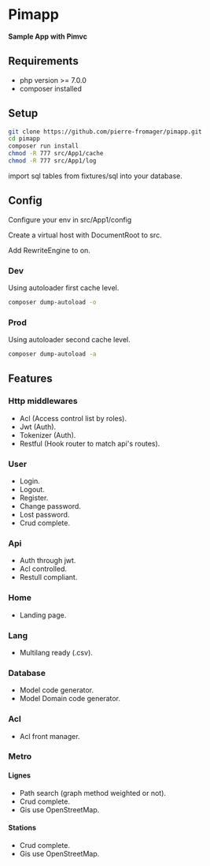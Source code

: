 # Pimapp

**Sample App with Pimvc**

## Requirements

* php version >= 7.0.0
* composer installed

## Setup

```bash
git clone https://github.com/pierre-fromager/pimapp.git
cd pimapp
composer run install
chmod -R 777 src/App1/cache
chmod -R 777 src/App1/log
```

import sql tables from fixtures/sql into your database.

## Config

Configure your env in src/App1/config

Create a virtual host with DocumentRoot to src.

Add  RewriteEngine to on.

### Dev

Using autoloader first cache level.

```bash
composer dump-autoload -o
```

### Prod

Using autoloader second cache level.

```bash
composer dump-autoload -a
```

## Features

### Http middlewares

* Acl (Access control list by roles).
* Jwt (Auth).
* Tokenizer (Auth).
* Restful (Hook router to match api's routes).

### User

* Login.
* Logout.
* Register.
* Change password.
* Lost password.
* Crud complete.

### Api

* Auth through jwt.
* Acl controlled.
* Restull compliant.

### Home

* Landing page.

### Lang

* Multilang ready (.csv).

### Database

* Model code generator.
* Model Domain code generator.

### Acl

* Acl front manager.

### Metro

#### Lignes

* Path search (graph method weighted or not).
* Crud complete.
* Gis use OpenStreetMap.

#### Stations

* Crud complete.
* Gis use OpenStreetMap.
